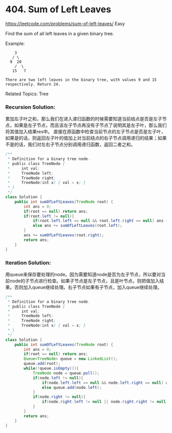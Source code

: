 # 404. Sum of Left Leaves
<https://leetcode.com/problems/sum-of-left-leaves/>
Easy

Find the sum of all left leaves in a given binary tree.

Example:
```
    3
   / \
  9  20
    /  \
   15   7

There are two left leaves in the binary tree, with values 9 and 15 respectively. Return 24.
```

Related Topics: Tree

### Recursion Solution:
累加左子叶之和，那么我们在进入递归函数的时候需要知道当前结点是否是左子节点，如果是左子节点，而且该左子节点再没有子节点了说明其是左子叶，那么我们将其值加入结果res中。
直接在原函数中检查当前节点的左子节点是否是左子叶，如果是的话，则返回左子叶的值加上对当前结点的右子节点调用递归的结果；如果不是的话，我们对左右子节点分别调用递归函数，返回二者之和。

```java
/**
 * Definition for a binary tree node.
 * public class TreeNode {
 *     int val;
 *     TreeNode left;
 *     TreeNode right;
 *     TreeNode(int x) { val = x; }
 * }
 */
class Solution {
    public int sumOfLeftLeaves(TreeNode root) {
        int ans = 0;
        if(root == null) return ans;
        if(root.left != null){
            if(root.left.left == null && root.left.right == null) ans += root.left.val;
            else ans += sumOfLeftLeaves(root.left);
        }
        ans += sumOfLeftLeaves(root.right);
        return ans;
    }
}
```

### Iteration Solution:
用queue来保存要处理的node。因为需要知道node是否为左子节点，所以要对当前node的子节点进行检查。如果子节点是左子节点，且是叶节点，则把值加入结果。否则加入queue继续处理。右子节点如果有子节点，加入queue继续处理。

```java
/**
 * Definition for a binary tree node.
 * public class TreeNode {
 *     int val;
 *     TreeNode left;
 *     TreeNode right;
 *     TreeNode(int x) { val = x; }
 * }
 */
class Solution {
    public int sumOfLeftLeaves(TreeNode root) {
        int ans = 0;
        if(root == null) return ans;
        Queue<TreeNode> queue = new LinkedList();
        queue.add(root);
        while(!queue.isEmpty()){
            TreeNode node = queue.poll();
            if(node.left != null){
                if(node.left.left == null && node.left.right == null) ans += node.left.val;
                else queue.add(node.left);
            }
            if(node.right != null){
                if(node.right.left != null || node.right.right != null) queue.add(node.right);
            }
        }
        return ans;
    }
}
```

